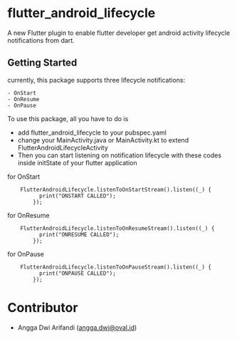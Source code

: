 # flutter_android_lifecycle

A new Flutter plugin to enable flutter developer get android activity lifecycle notifications from dart.

## Getting Started

currently, this package supports three lifecycle notifications:

    - OnStart
    - OnResume
    - OnPause

To use this package, all you have to do is

- add flutter_android_lifecycle to your pubspec.yaml
- change your MainActivity.java or MainActivity.kt to extend FlutterAndroidLifecycleActivity
- Then you can start listening on notification lifecycle with these codes inside initState of your flutter application

for OnStart
```
    FlutterAndroidLifecycle.listenToOnStartStream().listen((_) {
          print("ONSTART CALLED");
        });
```

for OnResume
```
    FlutterAndroidLifecycle.listenToOnResumeStream().listen((_) {
          print("ONRESUME CALLED");
        });
```

for OnPause
```
    FlutterAndroidLifecycle.listenToOnPauseStream().listen((_) {
          print("ONPAUSE CALLED");
        });
```

# Contributor
- Angga Dwi Arifandi (angga.dwi@oval.id)